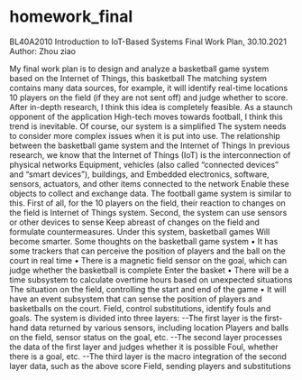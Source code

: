 # homework_final

BL40A2010 Introduction to IoT-Based
Systems
Final Work Plan, 30.10.2021
Author: Zhou ziao

My final work plan is to design and analyze a basketball game system based on the Internet of Things, this basketball
The matching system contains many data sources, for example, it will identify real-time locations
10 players on the field (if they are not sent off) and judge whether to score.
After in-depth research, I think this idea is completely feasible. As a staunch opponent of the application
High-tech moves towards football, I think this trend is inevitable. Of course, our system is a simplified
The system needs to consider more complex issues when it is put into use.
The relationship between the basketball game system and the Internet of Things
In previous research, we know that the Internet of Things (IoT) is the interconnection of physical networks
Equipment, vehicles (also called “connected devices” and “smart devices”), buildings, and
Embedded electronics, software, sensors, actuators, and other items connected to the network
Enable these objects to collect and exchange data. The football game system is similar to
this. First of all, for the 10 players on the field, their reaction to changes on the field is
Internet of Things system. Second, the system can use sensors or other devices to sense
Keep abreast of changes on the field and formulate countermeasures. Under this system, basketball games
Will become smarter.
Some thoughts on the basketball game system
• It has some trackers that can perceive the position of players and the ball on the court in real time
• There is a magnetic field sensor on the goal, which can judge whether the basketball is complete
Enter the basket
• There will be a time subsystem to calculate overtime hours based on unexpected situations
The situation on the field, controlling the start and end of the game
• It will have an event subsystem that can sense the position of players and basketballs on the court.
Field, control substitutions, identify fouls and goals. The system is divided into three layers:
--The first layer is the first-hand data returned by various sensors, including location
Players and balls on the field, sensor status on the goal, etc.
--The second layer processes the data of the first layer and judges whether it is possible
Foul, whether there is a goal, etc.
--The third layer is the macro integration of the second layer data, such as the above score
Field, sending players and substitutions
